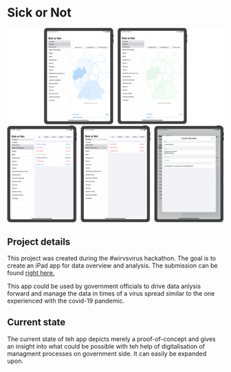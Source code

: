 # Sick or Not
![Overview Screenshots](/screenshots/overview.png)

## Project details
This project was created during the #wirvsvirus hackathon.
The goal is to create an iPad app for data overview and analysis. The submission can be found [right here.](https://devpost.com/software/wirvsvirushackathon)

This app could be used by government officials to drive data anlysis forward and manage the data in times of a virus spread similar to the one experienced with the covid-19 pandemic.

## Current state
The current state of teh app depicts merely a proof-of-concept and gives an insight into what could be possible with teh help of digitalisation of managment processes on government side. It can easily be expanded upon.
